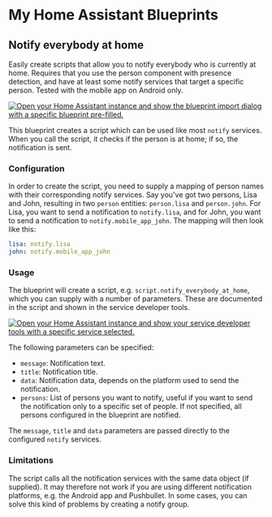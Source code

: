 # My Home Assistant Blueprints

## Notify everybody at home

Easily create scripts that allow you to notify everybody who is currently at home. Requires that you use the person component with presence detection, and have at least some notify services that target a specific person. Tested with the mobile app on Android only.

[![Open your Home Assistant instance and show the blueprint import dialog with a specific blueprint pre-filled.](https://my.home-assistant.io/badges/blueprint_import.svg)](https://my.home-assistant.io/redirect/blueprint_import/?blueprint_url=https%3A%2F%2Fgithub.com%2Fcrnh%2Fhome-assistant-blueprints%2Fblob%2Fmain%2Fnotify_everybody_at_home.yaml)

This blueprint creates a script which can be used like most `notify` services. When you call the script, it checks if the person is at home; if so, the notification is sent.

### Configuration

In order to create the script, you need to supply a mapping of person names with their corresponding notify services. Say you've got two persons, Lisa and John, resulting in two `person` entities: `person.lisa` and `person.john`. For Lisa, you want to send a notification to `notify.lisa`, and for John, you want to send a notification to `notify.mobile_app_john`. The mapping will then look like this:

```yaml
lisa: notify.lisa
john: notify.mobile_app_john
```

### Usage

The blueprint will create a script, e.g. `script.notify_everybody_at_home`, which you can supply with a number of parameters. These are documented in the script and shown in the service developer tools.

[![Open your Home Assistant instance and show your service developer tools with a specific service selected.](https://my.home-assistant.io/badges/developer_call_service.svg)](https://my.home-assistant.io/redirect/developer_call_service/?service=script.notify_everybody_at_home)

The following parameters can be specified:

- `message`: Notification text.
- `title`: Notification title.
- `data`: Notification data, depends on the platform used to send the notification.
- `persons`: List of persons you want to notify, useful if you want to send the notification only to a specific set of people. If not specified, all persons configured in the blueprint are notified.

The `message`, `title` and `data` parameters are passed directly to the configured `notify` services.

### Limitations

The script calls all the notification services with the same data object (if supplied). It may therefore not work if you are using different notification platforms, e.g. the Android app and Pushbullet. In some cases, you can solve this kind of problems by creating a notify group. 
